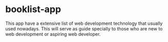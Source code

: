 # booklist-app

This app have a extensive list of web development technology that usually used nowadays. 
This will serve as guide specially to those who are new to web development or aspiring web developer.

